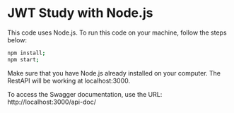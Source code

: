 # JWT Study with Node.js

This code uses Node.js. To run this code on your machine, follow the steps below:

```bash
npm install;
npm start;
```

Make sure that you have Node.js already installed on your computer. The RestAPI will be working at localhost:3000.

To access the Swagger documentation, use the URL: http://localhost:3000/api-doc/
